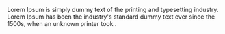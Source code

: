 Lorem Ipsum is simply dummy text of the printing and typesetting industry. Lorem Ipsum has been the industry's standard dummy text ever since the 1500s, when an unknown printer took .
